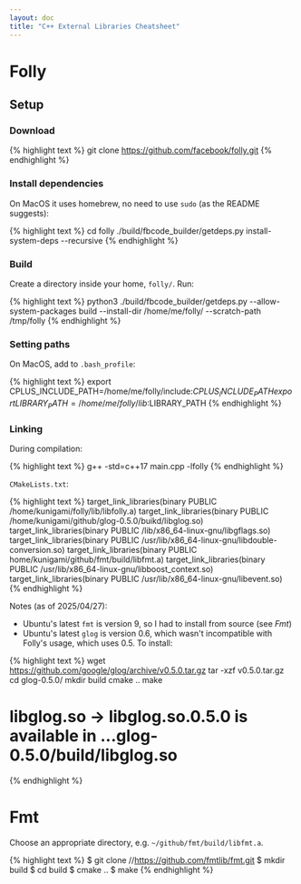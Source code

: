 ```yaml
---
layout: doc
title: "C++ External Libraries Cheatsheet"
---
```


# Folly

## Setup

### Download

{% highlight text %}
git clone https://github.com/facebook/folly.git
{% endhighlight %}

### Install dependencies

On MacOS it uses homebrew, no need to use `sudo` (as the README suggests):

{% highlight text %}
cd folly
./build/fbcode_builder/getdeps.py install-system-deps --recursive
{% endhighlight %}

### Build

Create a directory inside your home, `folly/`. Run:

{% highlight text %}
python3 ./build/fbcode_builder/getdeps.py --allow-system-packages build --install-dir /home/me/folly/ --scratch-path /tmp/folly
{% endhighlight %}

### Setting paths

On MacOS, add to `.bash_profile`:

{% highlight text %}
export CPLUS_INCLUDE_PATH=/home/me/folly/include:$CPLUS_INCLUDE_PATH
export LIBRARY_PATH=/home/me/folly/lib:$LIBRARY_PATH
{% endhighlight %}

### Linking

During compilation:

{% highlight text %}
g++ -std=c++17 main.cpp -lfolly
{% endhighlight %}

`CMakeLists.txt`:

{% highlight text %}
target_link_libraries(binary PUBLIC /home/kunigami/folly/lib/libfolly.a)
target_link_libraries(binary PUBLIC /home/kunigami/github/glog-0.5.0/buikd/libglog.so)
target_link_libraries(binary PUBLIC /lib/x86_64-linux-gnu/libgflags.so)
target_link_libraries(binary PUBLIC /usr/lib/x86_64-linux-gnu/libdouble-conversion.so)
target_link_libraries(binary PUBLIC home/kunigami/github/fmt/build/libfmt.a)
target_link_libraries(binary PUBLIC /usr/lib/x86_64-linux-gnu/libboost_context.so)
target_link_libraries(binary PUBLIC /usr/lib/x86_64-linux-gnu/libevent.so)
{% endhighlight %}

Notes (as of 2025/04/27):
* Ubuntu's latest `fmt` is version 9, so  I had to install from source (see *Fmt*)
* Ubuntu's latest `glog` is version 0.6, which wasn't incompatible with Folly's usage, which uses 0.5. To install:

{% highlight text %}
wget https://github.com/google/glog/archive/v0.5.0.tar.gz
tar -xzf v0.5.0.tar.gz
cd glog-0.5.0/
mkdir build
cmake ..
make
# libglog.so -> libglog.so.0.5.0 is available in ...glog-0.5.0/build/libglog.so
{% endhighlight %}


# Fmt

Choose an appropriate directory, e.g. `~/github/fmt/build/libfmt.a`.

{% highlight text %}
$ git clone //https://github.com/fmtlib/fmt.git
$ mkdir build
$ cd build
$ cmake ..
$ make
{% endhighlight %}
